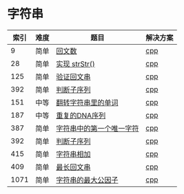 # 字符串

|索引|难度|题目|解决方案|
|----|----|----|--------|
|9|简单|[回文数](https://leetcode-cn.com/problems/palindrome-number/)|[cpp](../problem/9_isPalindrome.md)|
|28|简单|[实现 strStr()](https://leetcode-cn.com/problems/implement-strstr/)|[cpp](../problem/28_strStr.md)|
|125|简单|[验证回文串](https://leetcode-cn.com/problems/valid-palindrome/)|[cpp](../problem/125_isPalindrome.md)|
|392|简单|[判断子序列](https://leetcode-cn.com/problems/is-subsequence/)|[cpp](../problem/392_isSubsequence.md)|
|151|中等|[翻转字符串里的单词](https://leetcode-cn.com/problems/reverse-words-in-a-string/)|[cpp](../problem/151_reverseWords.md)|
|187|中等|[重复的DNA序列](https://leetcode-cn.com/problems/repeated-dna-sequences/)|[cpp](../problem/187_findRepeatedDnaSequences.md)|
|387|简单|[字符串中的第一个唯一字符](https://leetcode-cn.com/problems/first-unique-character-in-a-string/)|[cpp](../problem/387_firstUniqChar.md)|
|392|简单|[判断子序列](https://leetcode-cn.com/problems/is-subsequence/)|[cpp](../problem/392_isSubsequence.md)|
|415|简单|[字符串相加](https://leetcode-cn.com/problems/add-strings/)|[cpp](../problem/415_addStrings.md)|
|409|简单|[最长回文串](https://leetcode-cn.com/problems/longest-palindrome/)|[cpp](../problem/409_longestPalindrome.md)|
|1071|简单|[字符串的最大公因子](https://leetcode-cn.com/problems/greatest-common-divisor-of-strings/)|[cpp](../problem/1071_gcdOfStrings.md)|

